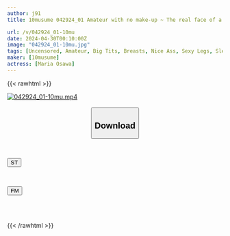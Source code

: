 ```yaml
---
author: j91
title: 10musume 042924_01 Amateur with no make-up ~ The real face of a beautiful woman who remains beautiful even after removing her makeup ~ Maria Osawa

url: /v/042924_01-10mu
date: 2024-04-30T00:10:00Z
image: "042924_01-10mu.jpg"
tags: [Uncensored, Amateur, Big Tits, Breasts, Nice Ass, Sexy Legs, Slender, Tall]
maker: [10musume]
actress: [Maria Osawa]
---
```



{{< rawhtml >}}

<div class="video" data-videoid="orLWXeAZevTJJqL">
    <a href="javascript:;">
        <img src="/v/042924_01-10mu/042924_01-10mu.jpg" width="WIDTH" height="HEIGHT" alt="042924_01-10mu.mp4" loading="lazy">
    </a>
</div>

<script type="text/javascript" src="https://j91.asia/asset/on-demand-st.js"></script>

<br>
  <link rel="stylesheet" href="https://j91.asia/asset/bs5.css">
  
  <center>
  <button class="btn btn-primary" type="button" data-bs-toggle="collapse" data-bs-target=".multi-collapse" aria-expanded="false" aria-controls="multiCollapseExample1 multiCollapseExample2"><h2>Download</h2></button></center>
</p>
<div class="row">
  <div class="col">
    <div class="collapse multi-collapse" id="multiCollapseExample1">
      <div class="card card-body">
	      	      <br>
<div class="buttons">  
<p><a href="https://streamtape.to/v/orLWXeAZevTJJqL" target="_blank"><button class="btn-hover color-3"><i class="fa fa-download"></i> ST</button></a></p></div>
    </div>
  </div>
</div>
  <div class="col">
    <div class="collapse multi-collapse" id="multiCollapseExample2">
      <div class="card card-body">
	      <br>
<div class="buttons">
<p><a href="https://filemoon.sx/d/ibfwwffsk3on" target="_blank"><button class="btn-hover color-8"><i class="fa fa-download"></i> FM</button></a></p></div>
<br><br>
      </div>
    </div>
  </div>
</div>

{{< /rawhtml >}}